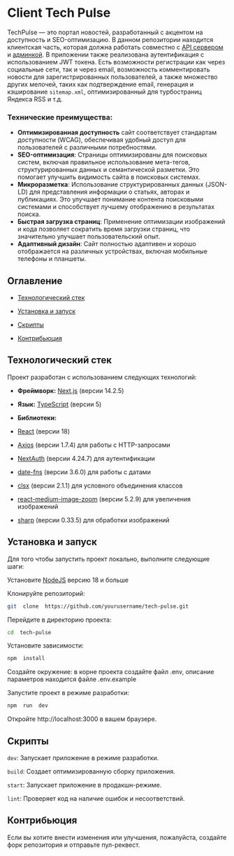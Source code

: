 # Client Tech Pulse

TechPulse — это портал новостей, разработанный с акцентом на доступность и SEO-оптимизацию. В данном репозитории находится клиентская часть, которая должна работать совместно с [API сервером](https://github.com/spammm/techpulseapi) и [админкой](https://github.com/spammm/techpulseadmin). В приложении также реализована аутентификация с использованием JWT токена. Есть возможности регистрации как через социальные сети, так и через email, возможность комментировать новости для зарегистрированных пользователей, а также множество других мелочей, таких как подтверждение email, генерация и кэширование `sitemap.xml`, оптимизированный для турбостраниц Яндекса RSS и т.д.

### Технические преимущества:

- **Оптимизированная доступность** сайт соответствует стандартам доступности (WCAG), обеспечивая удобный доступ для пользователей с различными потребностями.
- **SEO-оптимизация**: Страницы оптимизированы для поисковых систем, включая правильное использование мета-тегов, структурированных данных и семантической разметки. Это помогает улучшить видимость сайта в поисковых системах.
- **Микроразметка**: Использование структурированных данных (JSON-LD) для представления информации о статьях, авторах и публикациях. Это улучшает понимание контента поисковыми системами и способствует лучшему отображению в результатах поиска.
- **Быстрая загрузка страниц**: Применение оптимизации изображений и кода позволяет сократить время загрузки страниц, что значительно улучшает пользовательский опыт.
- **Адаптивный дизайн**: Сайт полностью адаптивен и хорошо отображается на различных устройствах, включая мобильные телефоны и планшеты.

## Оглавление

- [Технологический стек](#технологический-стек)

- [Установка и запуск](#установка-и-запуск)

- [Скрипты](#скрипты)

- [Контрибьюция](#контрибьюция)

## Технологический стек

Проект разработан с использованием следующих технологий:

- **Фреймворк:** [Next.js](https://nextjs.org/) (версии 14.2.5)
- **Язык:** [TypeScript](https://www.typescriptlang.org/) (версии 5)
- **Библиотеки:**
- [React](https://reactjs.org/) (версии 18)
- [Axios](https://axios-http.com/) (версии 1.7.4) для работы с HTTP-запросами
- [NextAuth](https://next-auth.js.org/) (версии 4.24.7) для аутентификации
- [date-fns](https://date-fns.org/) (версии 3.6.0) для работы с датами
- [clsx](https://github.com/lukeed/clsx) (версии 2.1.1) для условного объединения классов

- [react-medium-image-zoom](https://github.com/rurify/react-medium-image-zoom) (версии 5.2.9) для увеличения изображений

- [sharp](https://sharp.pixelplumbing.com/) (версии 0.33.5) для обработки изображений

## Установка и запуск

Для того чтобы запустить проект локально, выполните следующие шаги:

Установите [NodeJS](https://nodejs.org) версию 18 и больше

Клонируйте репозиторий:

```bash
git  clone  https://github.com/yourusername/tech-pulse.git
```

Перейдите в директорию проекта:

```bash
cd  tech-pulse
```

Установите зависимости:

```bash
npm  install
```

Создайте окружение:
в корне проекта создайте файл .env, описание параметров находится файле .env.example

Запустите проект в режиме разработки:

```bash
npm  run  dev
```

Откройте http://localhost:3000 в вашем браузере.

## Скрипты

`dev`: Запускает приложение в режиме разработки.

`build`: Создает оптимизированную сборку приложения.

`start`: Запускает приложение в продакшн-режиме.

`lint`: Проверяет код на наличие ошибок и несоответствий.

## Контрибьюция

Если вы хотите внести изменения или улучшения, пожалуйста, создайте форк репозитория и отправьте пул-реквест.
